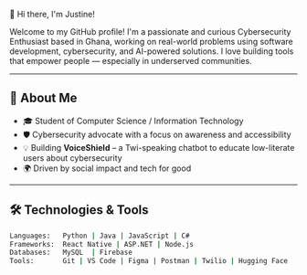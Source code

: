  👋 Hi there, I'm Justine!

Welcome to my GitHub profile! I'm a passionate and curious Cybersecurity Enthusiast based in Ghana, working on real-world problems using software development, cybersecurity, and AI-powered solutions. I love building tools that empower people — especially in underserved communities.

---

## 🚀 About Me
- 🎓 Student of Computer Science / Information Technology
- 🛡️ Cybersecurity advocate with a focus on awareness and accessibility
- 💡 Building **VoiceShield** – a Twi-speaking chatbot to educate low-literate users about cybersecurity
- 🌍 Driven by social impact and tech for good

---

## 🛠️ Technologies & Tools
```bash
Languages:   Python | Java | JavaScript | C#
Frameworks:  React Native | ASP.NET | Node.js
Databases:   MySQL  | Firebase
Tools:       Git | VS Code | Figma | Postman | Twilio | Hugging Face
